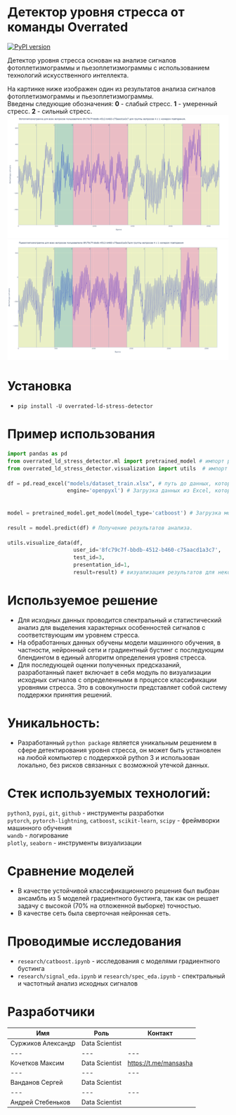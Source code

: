 # Детектор уровня стресса от команды Overrated
[![PyPI version](https://badge.fury.io/py/overrated-ld-stress-detector.svg)](https://badge.fury.io/py/overrated-ld-stress-detector)

Детектор уровня стресса основан на анализе сигналов фотоплетизмограммы и пьезоплетизмограммы с использованием технологий искусственного интеллекта.

На картинке ниже изображен один из результатов анализа сигналов фотоплетизмограммы и пьезоплетизмограммы.  
Введены следующие обозначения: **0** - слабый стресс. **1** - умеренный стресс. **2** - сильный стресс.
![photo_example](img/photo_example.png)
![phezo_example](img/phezo_example.png)

# Установка
- `pip install -U overrated-ld-stress-detector`

# Пример использования
```python
import pandas as pd
from overrated_ld_stress_detector.ml import pretrained_model # импорт разработанного решения
from overrated_ld_stress_detector.visualization import utils  # импорт разработанного решения

df = pd.read_excel("models/dataset_train.xlsx", # путь до данных, которые необходимо проанализировать
                   engine='openpyxl') # Загрузка данных из Excel, которые необходимо проанализировать


model = pretrained_model.get_model(model_type='catboost') # Загрузка модели. Доступные модели: 'catboost' и 'cnn'

result = model.predict(df) # Получение результатов анализа.

utils.visualize_data(df,
                     user_id='8fc79c7f-bbdb-4512-b460-c75aacd1a3c7',
                     test_id=3,
                     presentation_id=1,
                     result=result) # визуализация результатов для некоторого пользователя
```

# Используемое решение

- Для исходных данных проводится спектральный и статистический анализ для выделения характерных особенностей сигналов с соответствующим им уровнем стресса.
- На обработанных данных обучены модели машинного обучения, в частности, нейронный сети и градиентный бустинг с последующим блендингом в единый алгоритм определения уровня стресса.
- Для последующей оценки полученных предсказаний, разработанный пакет включает в себя модуль по визуализации исходных сигналов с определенными в процессе классификации уровнями стресса. Это в совокупности представляет собой систему поддержки принятия решений.

# Уникальность:

- Разработанный `python package` является уникальным решением в сфере детектирования уровня стресса, он может быть установлен на любой компьютер с поддержкой python 3 и использован локально, без рисков связанных с возможной утечкой данных.

# Стек используемых технологий:

`python3`, `pypi`, `git`, `github` - инструменты разработки  
`pytorch`, `pytorch-lightning`, `catboost`, `scikit-learn`, `scipy` - фреймворки машинного обучения  
`wandb` - логирование  
`plotly`, `seaborn` - инструменты визуализации  

# Сравнение моделей

- В качестве устойчивой классификационного решения был выбран ансамбль из 5 моделей градиентного бустинга, так как он решает задачу с высокой (70% на отложенной выборке) точностью.
- В качестве  сеть была сверточная нейронная сеть.

# Проводимые исследования

- `research/catboost.ipynb` - исследования с моделями градиентного бустинга
- `research/signal_eda.ipynb` и `research/spec_eda.ipynb` - спектральный и частотный анализ исходных сигналов 


# Разработчики
Имя| Роль | Контакт |
--- | --- | ---  
Суржиков Александр | Data Scientist |  
--- | --- | ---  
Кочетков Максим | Data Scientist | https://t.me/mansasha
--- | --- | ---  
Ванданов Сергей | Data Scientist  | 
--- | --- | ---  
Андрей Стебеньков | Data Scientist  |  
